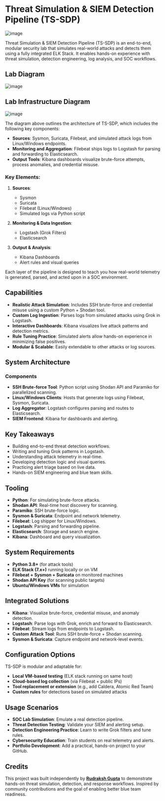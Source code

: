 # Threat Simulation & SIEM Detection Pipeline (TS-SDP)

![image](https://github.com/user-attachments/assets/be38b777-e1b9-4619-af3e-16b2515c24c1)


Threat Simulation & SIEM Detection Pipeline (TS-SDP) is an end-to-end, modular security lab that simulates real-world attacks and detects them using a fully integrated ELK Stack. It enables hands-on experience with threat simulation, detection engineering, log analysis, and SOC workflows.

## Lab Diagram

![image](https://github.com/user-attachments/assets/66fc65e7-7fee-45aa-8cf5-e7a397e1c0e0)


## Lab Infrastructure Diagram

![image](https://github.com/user-attachments/assets/dfccc575-57fc-468d-ae2b-1bf03b89c367)


The diagram above outlines the architecture of TS-SDP, which includes the following key components:

- **Sources**: Sysmon, Suricata, Filebeat, and simulated attack logs from Linux/Windows endpoints.
- **Monitoring and Aggregation**: Filebeat ships logs to Logstash for parsing and forwarding to Elasticsearch.
- **Output Tools**: Kibana dashboards visualize brute-force attempts, process anomalies, and credential misuse.

### Key Elements:
1. **Sources**:
   - Sysmon
   - Suricata
   - Filebeat (Linux/Windows)
   - Simulated logs via Python script

2. **Monitoring & Data Ingestion**:
   - Logstash (Grok Filters)
   - Elasticsearch

3. **Output & Analysis**:
   - Kibana Dashboards
   - Alert rules and visual queries

Each layer of the pipeline is designed to teach you how real-world telemetry is generated, parsed, and acted upon in a SOC environment.

## Capabilities

- **Realistic Attack Simulation**: Includes SSH brute-force and credential misuse using a custom Python + Shodan tool.
- **Custom Log Ingestion**: Parses logs from simulated attacks using Grok in Logstash.
- **Interactive Dashboards**: Kibana visualizes live attack patterns and detection metrics.
- **Rule Tuning Practice**: Simulated alerts allow hands-on experience in minimizing false positives.
- **Modular & Scalable**: Easily extendable to other attacks or log sources.

## System Architecture

### Components
- **SSH Brute-force Tool**: Python script using Shodan API and Paramiko for parallelized scanning.
- **Linux/Windows Clients**: Hosts that generate logs using Filebeat, Sysmon, Suricata.
- **Log Aggregator**: Logstash configures parsing and routes to Elasticsearch.
- **SIEM Frontend**: Kibana for dashboards and alerting.

## Key Takeaways

- Building end-to-end threat detection workflows.
- Writing and tuning Grok patterns in Logstash.
- Understanding attack telemetry in real-time.
- Developing detection logic and visual queries.
- Practicing alert triage based on live data.
- Hands-on SIEM engineering and blue team skills.

## Tooling

- **Python**: For simulating brute-force attacks.
- **Shodan API**: Real-time host discovery for scanning.
- **Paramiko**: SSH brute-force logic.
- **Sysmon & Suricata**: Endpoint and network telemetry.
- **Filebeat**: Log shipper for Linux/Windows.
- **Logstash**: Parsing and forwarding pipeline.
- **Elasticsearch**: Storage and search engine.
- **Kibana**: Dashboard and query visualization.

## System Requirements

- **Python 3.8+** (for attack tools)
- **ELK Stack (7.x+)** running locally or on VM
- **Filebeat + Sysmon + Suricata** on monitored machines
- **Shodan API Key** (for scanning public targets)
- **Ubuntu/Windows VMs** for simulation

## Integrated Solutions

- **Kibana**: Visualize brute-force, credential misuse, and anomaly detection.
- **Logstash**: Parse logs with Grok, enrich and forward to Elasticsearch.
- **Filebeat**: Stream logs from endpoints to Logstash.
- **Custom Attack Tool**: Runs SSH brute-force + Shodan scanning.
- **Sysmon & Suricata**: Capture endpoint and network-level events.

## Configuration Options

TS-SDP is modular and adaptable for:
- **Local VM-based testing** (ELK stack running on same host)
- **Cloud-based log collection** (via Filebeat + public IPs)
- **Tool replacement or extension** (e.g., add Caldera, Atomic Red Team)
- **Custom rules** for detections based on simulated attacks

## Usage Scenarios

- **SOC Lab Simulation**: Emulate a real detection pipeline.
- **Threat Detection Testing**: Validate your SIEM and alerting setup.
- **Detection Engineering Practice**: Learn to write Grok filters and tune rules.
- **Cybersecurity Education**: Train students on real telemetry and alerts.
- **Portfolio Development**: Add a practical, hands-on project to your GitHub.

## Credits

This project was built independently by **[Rudraksh Gupta](https://www.linkedin.com/in/rudrakshguptaa)** to demonstrate hands-on threat simulation, detection, and response workflows. Inspired by community contributions and the goal of enabling better blue team readiness.
